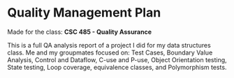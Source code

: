 # Quality Management Plan

Made for the class: **CSC 485 - Quality Assurance**

This is a full QA analysis report of a project I did for my data structures class. Me and my groupmates focused on: Test Cases, Boundary Value Analysis, Control and Dataflow, C-use and P-use, Object Orientation testing, State testing, Loop coverage, equivalence classes, and Polymorphism tests.

